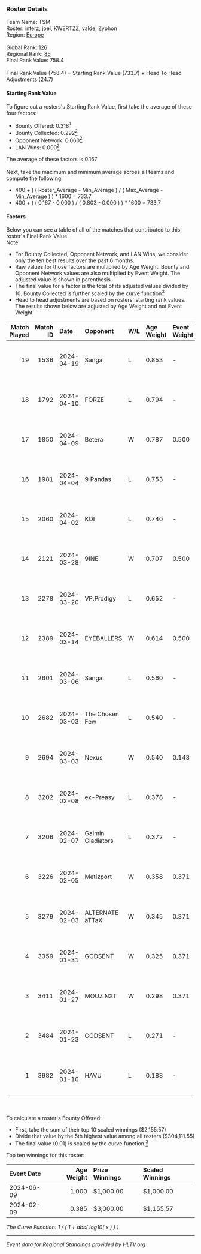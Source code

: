 ### Roster Details<br />
Team Name: TSM<br />
Roster: interz, joel, KWERTZZ, valde, Zyphon<br />
Region: [Europe]( ../standings_europe.md)<br />
<br />
Global Rank: [126](../standings_global.md)<br />
Regional Rank: [85]( ../standings_europe.md)<br />
Final Rank Value:  758.4<br />
<br />
Final Rank Value (758.4) = Starting Rank Value (733.7) + Head To Head Adjustments (24.7)<br />

#### Starting Rank Value<br />
To figure out a rosters's Starting Rank Value, first take the average of these four factors:<br />
- Bounty Offered: 0.318[<sup>1</sup>](#table2)
- Bounty Collected: 0.292[<sup>2</sup>](#table1)
- Opponent Network: 0.060[<sup>2</sup>](#table1)
- LAN Wins: 0.000[<sup>2</sup>](#table1)

The average of these factors is 0.167<br />
<br />
Next, take the maximum and minimum average across all teams and compute the following:<br />
- 400 + ( ( Roster_Average - Min_Average ) / ( Max_Average - Min_Average ) ) * 1600 = 733.7
- 400 + ( ( 0.167 - 0.000 ) / ( 0.803 - 0.000 ) ) * 1600 = 733.7


#### Factors<br />
Below you can see a table of all of the matches that contributed to this roster's Final Rank Value.<br />
Note:<br />

- For Bounty Collected, Opponent Network, and LAN Wins, we consider only the ten best results over the past 6 months.
- Raw values for those factors are multiplied by Age Weight. Bounty and Opponent Network values are also multiplied by Event Weight. The adjusted value is shown in parenthesis.
- The final value for a factor is the total of its adjusted values divided by 10. Bounty Collected is further scaled by the curve function[<sup>3</sup>](#curveFunction)
- Head to head adjustments are based on rosters' starting rank values. The results shown below are adjusted by Age Weight and not Event Weight
<span id="table1"></span><br />


| Match Played | Match ID | Date       | Opponent          | W/L | Age Weight | Event Weight | Bounty Collected | Opponent Network | LAN Wins  | H2H Adj. | Roster                               |
| -: | -: | :- | :- | :- | :- | :- | :- | :- | :- | -: | :- |
|           19 |     1536 | 2024-04-19 | Sangal            | L   | 0.853      | -            | -                | -                | -         |    -3.50 | interz, joel, KWERTZZ, valde, Zyphon |
|           18 |     1792 | 2024-04-10 | FORZE             | L   | 0.794      | -            | -                | -                | -         |    -3.58 | joel, KWERTZZ, MoDo, valde, Zyphon   |
|           17 |     1850 | 2024-04-09 | Betera            | W   | 0.787      | 0.500        | 0.002 (0.001)    | 0.111 (0.044)    | 0 (0.000) |    11.73 | joel, KWERTZZ, MoDo, valde, Zyphon   |
|           16 |     1981 | 2024-04-04 | 9 Pandas          | L   | 0.753      | -            | -                | -                | -         |    -2.06 | joel, KWERTZZ, poizon, valde, Zyphon |
|           15 |     2060 | 2024-04-02 | KOI               | L   | 0.740      | -            | -                | -                | -         |    -3.92 | joel, KWERTZZ, poizon, valde, Zyphon |
|           14 |     2121 | 2024-03-28 | 9INE              | W   | 0.707      | 0.500        | 0.000 (0.000)    | 0.034 (0.012)    | 0 (0.000) |     4.74 | joel, KWERTZZ, poizon, valde, Zyphon |
|           13 |     2278 | 2024-03-20 | VP.Prodigy        | L   | 0.652      | -            | -                | -                | -         |    -7.61 | joel, KWERTZZ, poizon, valde, Zyphon |
|           12 |     2389 | 2024-03-14 | EYEBALLERS        | W   | 0.614      | 0.500        | 0.006 (0.002)    | 0.722 (0.222)    | 0 (0.000) |    14.10 | interz, joel, MoDo, valde, Zyphon    |
|           11 |     2601 | 2024-03-06 | Sangal            | L   | 0.560      | -            | -                | -                | -         |    -2.09 | interz, JACKZ, joel, poizon, valde   |
|           10 |     2682 | 2024-03-03 | The Chosen Few    | L   | 0.540      | -            | -                | -                | -         |    -9.84 | joel, KWERTZZ, poizon, valde, Zyphon |
|            9 |     2694 | 2024-03-03 | Nexus             | W   | 0.540      | 0.143        | 0.013 (0.001)    | 0.469 (0.036)    | 0 (0.000) |    11.08 | joel, KWERTZZ, poizon, valde, Zyphon |
|            8 |     3202 | 2024-02-08 | ex-Preasy         | L   | 0.378      | -            | -                | -                | -         |    -3.35 | joel, KWERTZZ, MoDo, valde, Zyphon   |
|            7 |     3206 | 2024-02-07 | Gaimin Gladiators | L   | 0.372      | -            | -                | -                | -         |    -0.80 | joel, KWERTZZ, MoDo, valde, Zyphon   |
|            6 |     3226 | 2024-02-05 | Metizport         | W   | 0.358      | 0.371        | 0.078 (0.010)    | 0.706 (0.094)    | 0 (0.000) |     9.01 | joel, KWERTZZ, MoDo, valde, Zyphon   |
|            5 |     3279 | 2024-02-03 | ALTERNATE aTTaX   | W   | 0.345      | 0.371        | 0.046 (0.006)    | 0.583 (0.075)    | 0 (0.000) |     8.85 | joel, KWERTZZ, MoDo, valde, Zyphon   |
|            4 |     3359 | 2024-01-31 | GODSENT           | W   | 0.325      | 0.371        | 0.000 (0.000)    | 0.060 (0.007)    | 0 (0.000) |     2.66 | interz, joel, KWERTZZ, MoDo, valde   |
|            3 |     3411 | 2024-01-27 | MOUZ NXT          | W   | 0.298      | 0.371        | 0.164 (0.018)    | 1.000 (0.110)    | 0 (0.000) |     8.36 | interz, joel, KWERTZZ, MoDo, valde   |
|            2 |     3484 | 2024-01-23 | GODSENT           | L   | 0.271      | -            | -                | -                | -         |    -6.40 | interz, joel, KWERTZZ, MoDo, valde   |
|            1 |     3982 | 2024-01-10 | HAVU              | L   | 0.188      | -            | -                | -                | -         |    -2.73 | interz, JACKZ, joel, MoDo, valde     |

<br />
<span id="table2"></span><br />
To calculate a roster's Bounty Offered:<br />

- First, take the sum of their top 10 scaled winnings ($2,155.57)
- Divide that value by the 5th highest value among all rosters ($304,111.55)
- The final value (0.01) is scaled by the curve function.[<sup>3</sup>](#curveFunction)

Top ten winnings for this roster:<br />

| Event Date | Age Weight | Prize Winnings | Scaled Winnings |
| :- | -: | :- | :- |
| 2024-06-09 |      1.000 | $1,000.00      | $1,000.00       |
| 2024-02-09 |      0.385 | $3,000.00      | $1,155.57       |


<span id="curveFunction"></span>_The Curve Function: 1 / ( 1 + abs( log10( x ) ) )_<br />

---
_Event data for Regional Standings provided by HLTV.org_<br />
